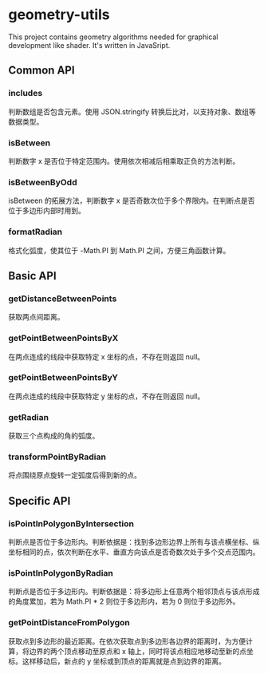 # geometry-utils
This project contains geometry algorithms needed for graphical development like shader. It's written in JavaSript.

## Common API
### includes
判断数组是否包含元素。使用 JSON.stringify 转换后比对，以支持对象、数组等数据类型。

### isBetween
判断数字 x 是否位于特定范围内。使用依次相减后相乘取正负的方法判断。

### isBetweenByOdd
isBetween 的拓展方法，判断数字 x 是否奇数次位于多个界限内。在判断点是否位于多边形内部时用到。

### formatRadian
格式化弧度，使其位于 -Math.PI 到 Math.PI 之间，方便三角函数计算。

## Basic API
### getDistanceBetweenPoints
获取两点间距离。

### getPointBetweenPointsByX
在两点连成的线段中获取特定 x 坐标的点，不存在则返回 null。

### getPointBetweenPointsByY
在两点连成的线段中获取特定 y 坐标的点，不存在则返回 null。

### getRadian
获取三个点构成的角的弧度。

### transformPointByRadian
将点围绕原点旋转一定弧度后得到新的点。

## Specific API
### isPointInPolygonByIntersection
判断点是否位于多边形内。判断依据是：找到多边形边界上所有与该点横坐标、纵坐标相同的点，依次判断在水平、垂直方向该点是否奇数次处于多个交点范围内。

### isPointInPolygonByRadian
判断点是否位于多边形内。判断依据是：将多边形上任意两个相邻顶点与该点形成的角度累加，若为 Math.PI * 2 则位于多边形内，若为 0 则位于多边形外。

### getPointDistanceFromPolygon
获取点到多边形的最近距离。在依次获取点到多边形各边界的距离时，为方便计算，将边界的两个顶点移动至原点和 x 轴上，同时将该点相应地移动至新的点坐标。这样移动后，新点的 y 坐标或到顶点的距离就是点到边界的距离。
